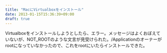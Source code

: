 ```yaml
---
title: "MacにVirtualboxをインストール"
date: 2013-01-15T15:36:39+09:00
draft: true
---
```


Virtualboxをインストールしようとしたら、エラー。メッセージはよくおぼえていないが、NOT_ROOTのような文言が見受けられた。/Applicationのオーナーがrootになっていなかったので、これをrootにいたらインストールできた。